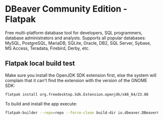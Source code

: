 # DBeaver Community Edition - Flatpak

Free multi-platform database tool for developers, SQL programmers, database administrators and analysts. Supports all popular databases: MySQL, PostgreSQL, MariaDB, SQLite, Oracle, DB2, SQL Server, Sybase, MS Access, Teradata, Firebird, Derby, etc.

## Flatpak local build test

Make sure you install the OpenJDK SDK extension first, else the system will complain that it can't find
the extension with the version of the GNOME SDK:

```sh
flatpak install org.freedesktop.Sdk.Extension.openjdk/x86_64/23.08
```

To build and install the app execute:

```sh
flatpak-builder --repo=repo --force-clean build-dir io.dbeaver.DBeaverCommunity.yml
```
